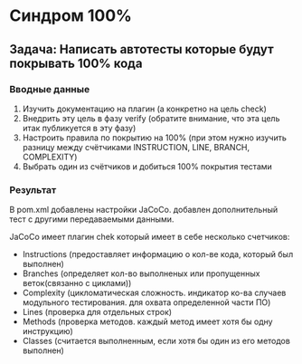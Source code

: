 # Синдром 100%

## Задача: Написать автотесты которые будут покрывать 100% кода
### Вводные данные

1. Изучить документацию на плагин (а конкретно на цель check)
2. Внедрить эту цель в фазу verify (обратите внимание, что эта цель итак публикуется в эту фазу)
3. Настроить правила по покрытию на 100% (при этом нужно изучить разницу между счётчиками INSTRUCTION, LINE, BRANCH, COMPLEXITY)
4. Выбрать один из счётчиков и добиться 100% покрытия тестами

### Результат

В pom.xml добавлены настройки JaCoCo. добавлен дополнительный тест с другими передаваемыми данными.

JaCoCo имеет плагин chek который имеет в себе несколько счетчиков:

* Instructions (предоставляет информацию о кол-ве кода, который был выполнен)
* Branches (определяет кол-во выполненых или пропущенных веток(связанно с циклами))
* Complexity (цикломатическая сложность. индикатор ко-ва случаев модульного тестирования. для охвата определенной части ПО)
* Lines (проверка для отдельных строк)
* Methods (проверка методов. каждый метод имеет хотя бы одну инструкцию)
* Classes (считается выполненным, если хотя бы один из его методов выполнен)
